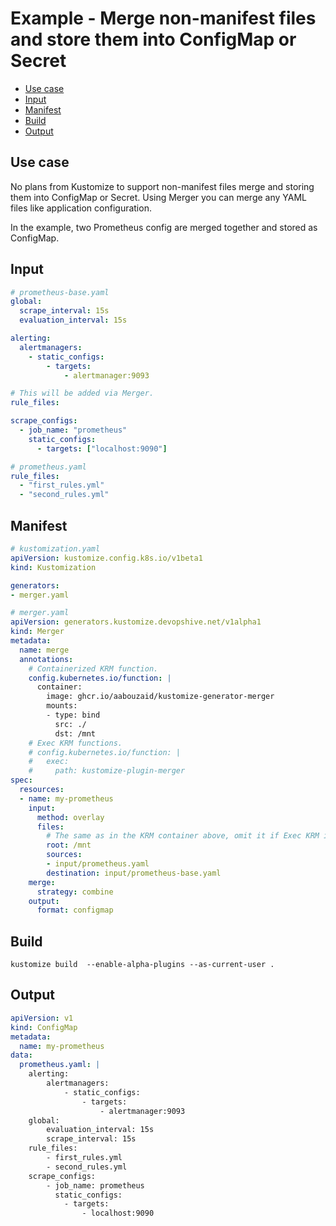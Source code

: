 <!-- omit in toc -->
# Example - Merge non-manifest files and store them into ConfigMap or Secret

- [Use case](#use-case)
- [Input](#input)
- [Manifest](#manifest)
- [Build](#build)
- [Output](#output)

## Use case

No plans from Kustomize to support non-manifest files merge and storing them into ConfigMap
or Secret. Using Merger you can merge any YAML files like application configuration.

In the example, two Prometheus config are merged together and stored as ConfigMap.

## Input

```yaml
# prometheus-base.yaml
global:
  scrape_interval: 15s
  evaluation_interval: 15s

alerting:
  alertmanagers:
    - static_configs:
        - targets:
            - alertmanager:9093

# This will be added via Merger.
rule_files:

scrape_configs:
  - job_name: "prometheus"
    static_configs:
      - targets: ["localhost:9090"]
```

```yaml
# prometheus.yaml
rule_files:
  - "first_rules.yml"
  - "second_rules.yml"
```

## Manifest

```yaml
# kustomization.yaml
apiVersion: kustomize.config.k8s.io/v1beta1
kind: Kustomization

generators:
- merger.yaml
```

```yaml
# merger.yaml
apiVersion: generators.kustomize.devopshive.net/v1alpha1
kind: Merger
metadata:
  name: merge
  annotations:
    # Containerized KRM function.
    config.kubernetes.io/function: |
      container:
        image: ghcr.io/aabouzaid/kustomize-generator-merger
        mounts:
        - type: bind
          src: ./
          dst: /mnt
    # Exec KRM functions.
    # config.kubernetes.io/function: |
    #   exec:
    #     path: kustomize-plugin-merger
spec:
  resources:
  - name: my-prometheus
    input:
      method: overlay
      files:
        # The same as in the KRM container above, omit it if Exec KRM is used.
        root: /mnt
        sources:
        - input/prometheus.yaml
        destination: input/prometheus-base.yaml
    merge:
      strategy: combine
    output:
      format: configmap
```

## Build

```shell
kustomize build  --enable-alpha-plugins --as-current-user .
```

## Output

```yaml
apiVersion: v1
kind: ConfigMap
metadata:
  name: my-prometheus
data:
  prometheus.yaml: |
    alerting:
        alertmanagers:
            - static_configs:
                - targets:
                    - alertmanager:9093
    global:
        evaluation_interval: 15s
        scrape_interval: 15s
    rule_files:
        - first_rules.yml
        - second_rules.yml
    scrape_configs:
        - job_name: prometheus
          static_configs:
            - targets:
                - localhost:9090
```